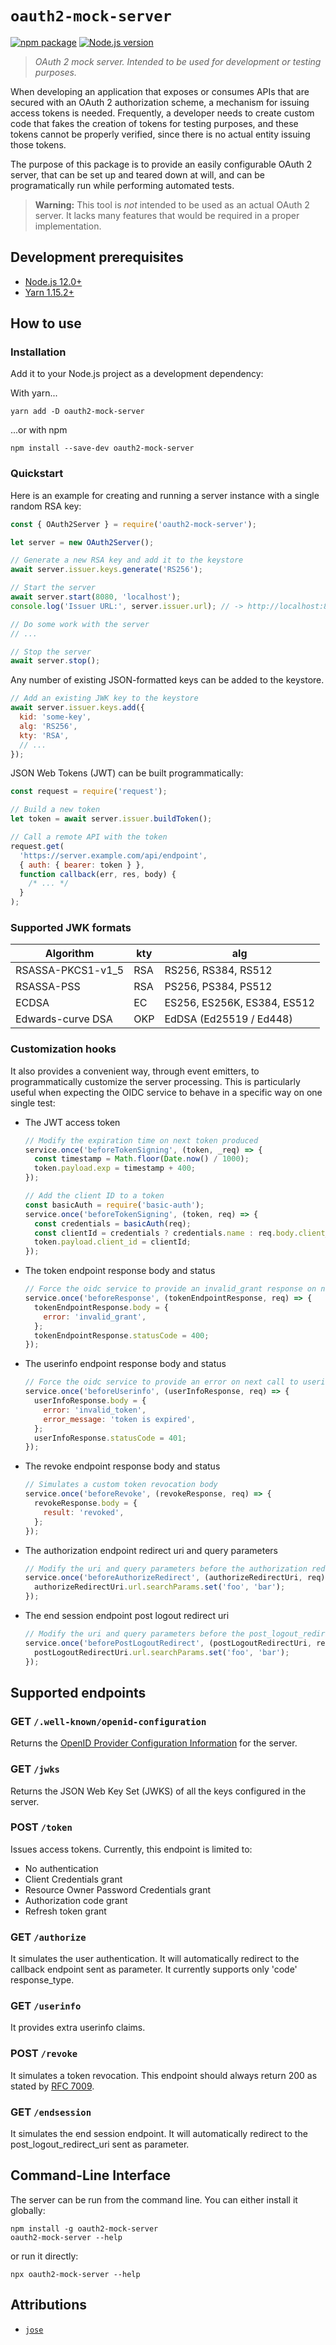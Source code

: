 # `oauth2-mock-server`

[![npm package](https://img.shields.io/npm/v/oauth2-mock-server.svg?logo=npm)](https://www.npmjs.com/package/oauth2-mock-server)
[![Node.js version](https://img.shields.io/node/v/oauth2-mock-server.svg)](https://nodejs.org/)

> _OAuth 2 mock server. Intended to be used for development or testing purposes._

When developing an application that exposes or consumes APIs that are secured with an OAuth 2 authorization scheme, a mechanism for issuing access tokens is needed. Frequently, a developer needs to create custom code that fakes the creation of tokens for testing purposes, and these tokens cannot be properly verified, since there is no actual entity issuing those tokens.

The purpose of this package is to provide an easily configurable OAuth 2 server, that can be set up and teared down at will, and can be programatically run while performing automated tests.

> **Warning:** This tool is _not_ intended to be used as an actual OAuth 2 server. It lacks many features that would be required in a proper implementation.

## Development prerequisites

- [Node.js 12.0+](https://nodejs.org/)
- [Yarn 1.15.2+](https://classic.yarnpkg.com/lang/en/)

## How to use

### Installation

Add it to your Node.js project as a development dependency:

With yarn...

```shell
yarn add -D oauth2-mock-server
```

...or with npm

```shell
npm install --save-dev oauth2-mock-server
```

### Quickstart

Here is an example for creating and running a server instance with a single random RSA key:

```js
const { OAuth2Server } = require('oauth2-mock-server');

let server = new OAuth2Server();

// Generate a new RSA key and add it to the keystore
await server.issuer.keys.generate('RS256');

// Start the server
await server.start(8080, 'localhost');
console.log('Issuer URL:', server.issuer.url); // -> http://localhost:8080

// Do some work with the server
// ...

// Stop the server
await server.stop();
```

Any number of existing JSON-formatted keys can be added to the keystore.

```js
// Add an existing JWK key to the keystore
await server.issuer.keys.add({
  kid: 'some-key',
  alg: 'RS256',
  kty: 'RSA',
  // ...
});
```

JSON Web Tokens (JWT) can be built programmatically:

```js
const request = require('request');

// Build a new token
let token = await server.issuer.buildToken();

// Call a remote API with the token
request.get(
  'https://server.example.com/api/endpoint',
  { auth: { bearer: token } },
  function callback(err, res, body) {
    /* ... */
  }
);
```

### Supported JWK formats

| Algorithm         | kty | alg                         |
| ----------------- | --- | --------------------------- |
| RSASSA-PKCS1-v1_5 | RSA | RS256, RS384, RS512         |
| RSASSA-PSS        | RSA | PS256, PS384, PS512         |
| ECDSA             | EC  | ES256, ES256K, ES384, ES512 |
| Edwards-curve DSA | OKP | EdDSA (Ed25519 / Ed448)     |

### Customization hooks

It also provides a convenient way, through event emitters, to programmatically customize the server processing. This is particularly useful when expecting the OIDC service to behave in a specific way on one single test:

- The JWT access token

  ```js
  // Modify the expiration time on next token produced
  service.once('beforeTokenSigning', (token, _req) => {
    const timestamp = Math.floor(Date.now() / 1000);
    token.payload.exp = timestamp + 400;
  });
  ```

  ```js
  // Add the client ID to a token
  const basicAuth = require('basic-auth');
  service.once('beforeTokenSigning', (token, req) => {
    const credentials = basicAuth(req);
    const clientId = credentials ? credentials.name : req.body.client_id;
    token.payload.client_id = clientId;
  });
  ```

- The token endpoint response body and status

  ```js
  // Force the oidc service to provide an invalid_grant response on next call to the token endpoint
  service.once('beforeResponse', (tokenEndpointResponse, req) => {
    tokenEndpointResponse.body = {
      error: 'invalid_grant',
    };
    tokenEndpointResponse.statusCode = 400;
  });
  ```

- The userinfo endpoint response body and status

  ```js
  // Force the oidc service to provide an error on next call to userinfo endpoint
  service.once('beforeUserinfo', (userInfoResponse, req) => {
    userInfoResponse.body = {
      error: 'invalid_token',
      error_message: 'token is expired',
    };
    userInfoResponse.statusCode = 401;
  });
  ```

- The revoke endpoint response body and status

  ```js
  // Simulates a custom token revocation body
  service.once('beforeRevoke', (revokeResponse, req) => {
    revokeResponse.body = {
      result: 'revoked',
    };
  });
  ```

- The authorization endpoint redirect uri and query parameters

  ```js
  // Modify the uri and query parameters before the authorization redirect
  service.once('beforeAuthorizeRedirect', (authorizeRedirectUri, req) => {
    authorizeRedirectUri.url.searchParams.set('foo', 'bar');
  });
  ```

- The end session endpoint post logout redirect uri

  ```js
  // Modify the uri and query parameters before the post_logout_redirect_uri redirect
  service.once('beforePostLogoutRedirect', (postLogoutRedirectUri, req) => {
    postLogoutRedirectUri.url.searchParams.set('foo', 'bar');
  });
  ```

## Supported endpoints

### GET `/.well-known/openid-configuration`

Returns the [OpenID Provider Configuration Information](https://openid.net/specs/openid-connect-discovery-1_0.html#ProviderConfig) for the server.

### GET `/jwks`

Returns the JSON Web Key Set (JWKS) of all the keys configured in the server.

### POST `/token`

Issues access tokens. Currently, this endpoint is limited to:

- No authentication
- Client Credentials grant
- Resource Owner Password Credentials grant
- Authorization code grant
- Refresh token grant

### GET `/authorize`

It simulates the user authentication. It will automatically redirect to the callback endpoint sent as parameter.
It currently supports only 'code' response_type.

### GET `/userinfo`

It provides extra userinfo claims.

### POST `/revoke`

It simulates a token revocation. This endpoint should always return 200 as stated by [RFC 7009](https://tools.ietf.org/html/rfc7009#section-2.2).

### GET `/endsession`

It simulates the end session endpoint. It will automatically redirect to the post_logout_redirect_uri sent as parameter.

## Command-Line Interface

The server can be run from the command line. You can either install it globally:

```shell
npm install -g oauth2-mock-server
oauth2-mock-server --help
```

or run it directly:

```shell
npx oauth2-mock-server --help
```

## Attributions

- [`jose`](https://www.npmjs.com/package/jose)
